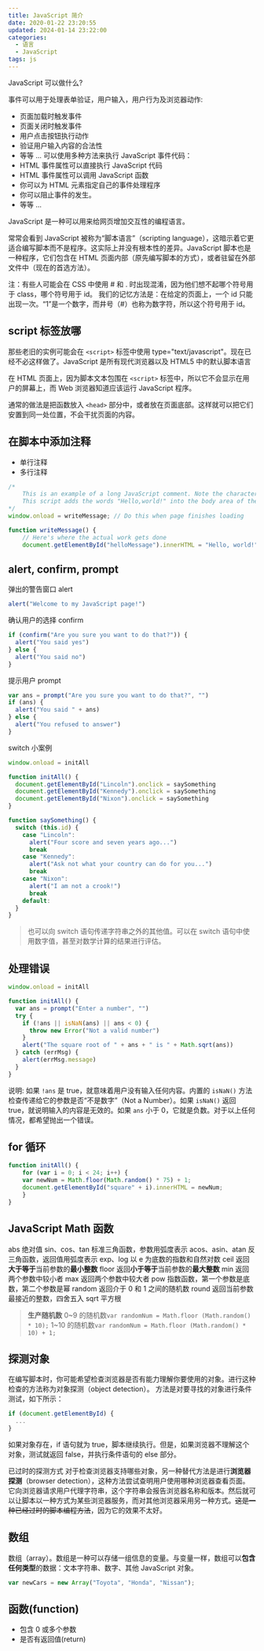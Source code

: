 ```yaml
---
title: JavaScript 简介
date: 2020-01-22 23:20:55
updated: 2024-01-14 23:22:00
categories:
  - 语言
  - JavaScript
tags: js
---
```


JavaScript 可以做什么?

事件可以用于处理表单验证，用户输入，用户行为及浏览器动作:

- 页面加载时触发事件
- 页面关闭时触发事件
- 用户点击按钮执行动作
- 验证用户输入内容的合法性
- 等等 ...
  可以使用多种方法来执行 JavaScript 事件代码：
- HTML 事件属性可以直接执行 JavaScript 代码
- HTML 事件属性可以调用 JavaScript 函数
- 你可以为 HTML 元素指定自己的事件处理程序
- 你可以阻止事件的发生。
- 等等 ...

JavaScript 是一种可以用来给网页增加交互性的编程语言。

常常会看到 JavaScript 被称为“脚本语言”（scripting language），这暗示着它更适合编写脚本而不是程序。这实际上并没有根本性的差异。JavaScript 脚本也是一种程序，它们包含在 HTML 页面内部（原先编写脚本的方式），或者驻留在外部文件中（现在的首选方法）。

注：有些人可能会在 CSS 中使用 # 和 . 时出现混淆，因为他们想不起哪个符号用于 class，哪个符号用于 id。
我们的记忆方法是：在给定的页面上，一个 id 只能出现一次。“1”是一个数字，而井号（#）也称为数字符，所以这个符号用于 id。

## script 标签放哪

那些老旧的实例可能会在 `<script>` 标签中使用 type="text/javascript"。现在已经不必这样做了。JavaScript 是所有现代浏览器以及 HTML5 中的默认脚本语言

在 HTML 页面上，因为脚本文本包围在 `<script>` 标签中，所以它不会显示在用户的屏幕上，而 Web 浏览器知道应该运行 JavaScript 程序。

通常的做法是把函数放入 `<head>` 部分中，或者放在页面底部。这样就可以把它们安置到同一处位置，不会干扰页面的内容。

## 在脚本中添加注释

* 单行注释
* 多行注释

```js
/*
    This is an example of a long JavaScript comment. Note the characters at the beginning and ending of the comment.
    This script adds the words "Hello,world!" into the body area of the HTML page.
*/
window.onload = writeMessage; // Do this when page finishes loading

function writeMessage() {
    // Here's where the actual work gets done
    document.getElementById("helloMessage").innerHTML = "Hello, world!";
```

## alert, confirm, prompt

弹出的警告窗口 alert

```js
alert("Welcome to my JavaScript page!")
```

确认用户的选择 confirm

```js
if (confirm("Are you sure you want to do that?")) {
  alert("You said yes")
} else {
  alert("You said no")
}
```

提示用户 prompt

```js
var ans = prompt("Are you sure you want to do that?", "")
if (ans) {
  alert("You said " + ans)
} else {
  alert("You refused to answer")
}
```

switch 小案例

```js
window.onload = initAll

function initAll() {
  document.getElementById("Lincoln").onclick = saySomething
  document.getElementById("Kennedy").onclick = saySomething
  document.getElementById("Nixon").onclick = saySomething
}

function saySomething() {
  switch (this.id) {
    case "Lincoln":
      alert("Four score and seven years ago...")
      break
    case "Kennedy":
      alert("Ask not what your country can do for you...")
      break
    case "Nixon":
      alert("I am not a crook!")
      break
    default:
  }
}
```

> 也可以向 switch 语句传递字符串之外的其他值。可以在 switch 语句中使用数字值，甚至对数学计算的结果进行评估。

## 处理错误

```js
window.onload = initAll

function initAll() {
  var ans = prompt("Enter a number", "")
  try {
    if (!ans || isNaN(ans) || ans < 0) {
      throw new Error("Not a valid number")
    }
    alert("The square root of " + ans + " is " + Math.sqrt(ans))
  } catch (errMsg) {
    alert(errMsg.message)
  }
}
```

说明: 如果 `!ans` 是 true，就意味着用户没有输入任何内容。内置的 `isNaN()` 方法检查传递给它的参数是否“不是数字”（Not a Number）。如果 `isNaN()` 返回 true，就说明输入的内容是无效的。如果 `ans` 小于 0，它就是负数。对于以上任何情况，都希望抛出一个错误。

## for 循环

```JavaScript
function initAll() {
    for (var i = 0; i < 24; i++) {
    var newNum = Math.floor(Math.random() * 75) + 1;
    document.getElementById("square" + i).innerHTML = newNum;
    }
}
```

## JavaScript Math 函数

abs 绝对值
sin、cos、tan 标准三角函数，参数用弧度表示
acos、asin、atan 反三角函数，返回值用弧度表示
exp、log 以 e 为底数的指数和自然对数
ceil 返回**大于等于**当前参数的**最小整数**
floor 返回**小于等于**当前参数的**最大整数**
min 返回两个参数中较小者
max 返回两个参数中较大者
pow 指数函数，第一个参数是底数，第二个参数是幂
random 返回介于 0 和 1 之间的随机数
round 返回当前参数最接近的整数，四舍五入
sqrt 平方根

> **生产随机数**
> 0~9 的随机数`var randomNum = Math.floor (Math.random() * 10);`
> 1~10 的随机数`var randomNum = Math.floor (Math.random() * 10) + 1;`

## 探测对象

在编写脚本时，你可能希望检查浏览器是否有能力理解你要使用的对象。进行这种检查的方法称为对象探测（object detection）。
方法是对要寻找的对象进行条件测试，如下所示：

```js
if (document.getElementById) {
  ...
}
```

如果对象存在，if 语句就为 true，脚本继续执行。但是，如果浏览器不理解这个对象，测试就返回 false，并执行条件语句的 else 部分。

已过时的探测方式
对于检查浏览器支持哪些对象，另一种替代方法是进行**浏览器探测**（browser detection），这种方法尝试查明用户使用哪种浏览器查看页面。它向浏览器请求用户代理字符串，这个字符串会报告浏览器名称和版本。然后就可以让脚本以一种方式为某些浏览器服务，而对其他浏览器采用另一种方式。~~这是一种已经过时的脚本编程方法~~，因为它的效果不太好。

## 数组

数组（array）。数组是一种可以存储一组信息的变量。与变量一样，数组可以**包含任何类型**的数据：文本字符串、数字、其他 JavaScript 对象。

```JavaScript
var newCars = new Array("Toyota", "Honda", "Nissan");
```

## 函数(function)

- 包含 0 或多个参数
- 是否有返回值(return)
